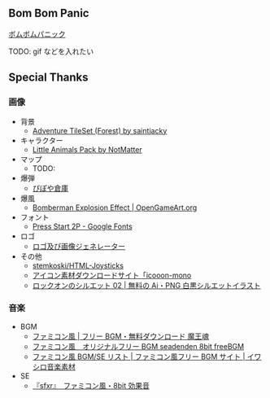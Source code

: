 ## Bom Bom Panic

[ボムボムパニック](https://bombompanic.vercel.app/)

TODO: gif などを入れたい

## Special Thanks

### 画像

- 背景
  - [Adventure TileSet (Forest) by saintjacky](https://saintjacky.itch.io/adventure-tileset)
- キャラクター
  - [Little Animals Pack by NotMatter](https://notmatter.itch.io/2)
- マップ
  - TODO:
- 爆弾
  - [ぴぽや倉庫](https://pipoya.net/sozai/)
- 爆風
  - [Bomberman Explosion Effect | OpenGameArt.org](https://opengameart.org/content/bomberman-explosion-effect)
- フォント
  - [Press Start 2P - Google Fonts](https://fonts.google.com/specimen/Press+Start+2P)
- ロゴ
  - [ロゴ及び画像ジェネレーター](https://ja.cooltext.com/)
- その他
  - [stemkoski/HTML-Joysticks](https://github.com/stemkoski/HTML-Joysticks)
  - [アイコン素材ダウンロードサイト「icooon-mono](https://icooon-mono.com/)
  - [ロックオンのシルエット 02 | 無料の Ai・PNG 白黒シルエットイラスト](https://www.silhouette-illust.com/illust/9685#google_vignette)

### 音楽

- BGM
  - [ファミコン風 | フリー BGM・無料ダウンロード 魔王魂](https://maou.audio/category/bgm/bgm-8bit/)
  - [ファミコン風　オリジナルフリー BGM seadenden 8bit freeBGM](https://seadenden-8bit.com/)
  - [ファミコン風 BGM/SE リスト | ファミコン風フリー BGM サイト | イワシロ音楽素材](https://iwashiro-sounds.work/)
- SE
  - [『sfxr』　ファミコン風・8bit 効果音](https://taira-komori.jpn.org/sfxrfami.html)
